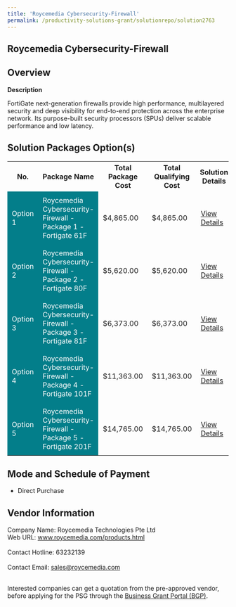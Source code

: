 ```yaml
---
title: 'Roycemedia Cybersecurity-Firewall'
permalink: /productivity-solutions-grant/solutionrepo/solution2763
---
```


## Roycemedia Cybersecurity-Firewall

## Overview

**Description**

FortiGate next-generation firewalls provide high performance, multilayered security and deep visibility for end-to-end protection across the enterprise network. Its purpose-built security processors (SPUs) deliver scalable performance and low latency.

## Solution Packages Option(s)

<table>
<tr>
<th><b>No.</b></th>
<th><b>Package Name</b></th>
<th><b>Total Package Cost</b></th>
<th><b>Total Qualifying Cost</b></th>
<th><b>Solution Details</b></th>
</tr>
<tr>
<td style='padding: 10px; background-color: #037E8A; color: #FFFFFF;'>Option 1</td>
<td style='padding: 10px; background-color: #037E8A; color: #FFFFFF;'>Roycemedia Cybersecurity-Firewall - Package 1 - Fortigate 61F</td>
<td style='padding: 10px;'>$4,865.00</td>
<td style='padding: 10px;'>$4,865.00</td>
<td style='padding: 10px;'><a href='https://www.gobusiness.gov.sg/images/psg/Roycemedia_Technologies_20210156_Annex_3_Part_12.pdf' target='_blank'>View Details</a></td>
</tr>
<tr>
<td style='padding: 10px; background-color: #037E8A; color: #FFFFFF;'>Option 2</td>
<td style='padding: 10px; background-color: #037E8A; color: #FFFFFF;'>Roycemedia Cybersecurity-Firewall - Package 2 - Fortigate 80F</td>
<td style='padding: 10px;'>$5,620.00</td>
<td style='padding: 10px;'>$5,620.00</td>
<td style='padding: 10px;'><a href='https://www.gobusiness.gov.sg/images/psg/Roycemedia_Technologies_20210156_Annex_3_Part_34.pdf' target='_blank'>View Details</a></td>
</tr>
<tr>
<td style='padding: 10px; background-color: #037E8A; color: #FFFFFF;'>Option 3</td>
<td style='padding: 10px; background-color: #037E8A; color: #FFFFFF;'>Roycemedia Cybersecurity-Firewall - Package 3 - Fortigate 81F</td>
<td style='padding: 10px;'>$6,373.00</td>
<td style='padding: 10px;'>$6,373.00</td>
<td style='padding: 10px;'><a href='https://www.gobusiness.gov.sg/images/psg/Roycemedia_Technologies_20210156_Annex_3_Part_56.pdf' target='_blank'>View Details</a></td>
</tr>
<tr>
<td style='padding: 10px; background-color: #037E8A; color: #FFFFFF;'>Option 4</td>
<td style='padding: 10px; background-color: #037E8A; color: #FFFFFF;'>Roycemedia Cybersecurity-Firewall - Package 4 - Fortigate 101F</td>
<td style='padding: 10px;'>$11,363.00</td>
<td style='padding: 10px;'>$11,363.00</td>
<td style='padding: 10px;'><a href='https://www.gobusiness.gov.sg/images/psg/Roycemedia_Technologies_20210156_Annex_3_Part_78.pdf' target='_blank'>View Details</a></td>
</tr>
<tr>
<td style='padding: 10px; background-color: #037E8A; color: #FFFFFF;'>Option 5</td>
<td style='padding: 10px; background-color: #037E8A; color: #FFFFFF;'>Roycemedia Cybersecurity-Firewall - Package 5 - Fortigate 201F</td>
<td style='padding: 10px;'>$14,765.00</td>
<td style='padding: 10px;'>$14,765.00</td>
<td style='padding: 10px;'><a href='https://www.gobusiness.gov.sg/images/psg/Roycemedia_Technologies_20210156_Annex_3_Part_910.pdf' target='_blank'>View Details</a></td>
</tr>
</table>

## Mode and Schedule of Payment

 - Direct Purchase

## Vendor Information

 Company Name: Roycemedia Technologies Pte Ltd<br>Web URL: www.roycemedia.com/products.html <br><br>Contact Hotline: 63232139 <br><br>Contact Email: sales@roycemedia.com <br><br>

Interested companies can get a quotation from the pre-approved vendor, before applying for the PSG through the <a href='https://www.businessgrants.gov.sg/' target='_blank' rel='noopener'>Business Grant Portal (BGP)</a>.

<script src="/jquery/resize-tables.js"></script>
